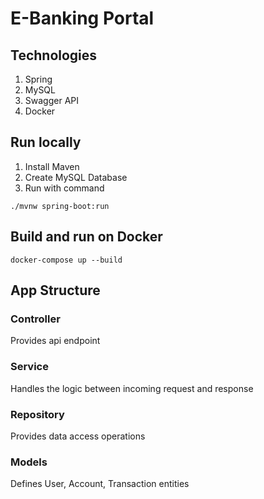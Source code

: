 # E-Banking Portal
## Technologies
1. Spring
2. MySQL
3. Swagger API
4. Docker
## Run locally
1. Install Maven
2. Create MySQL Database
3. Run with command

```
./mvnw spring-boot:run
```

## Build and run on Docker
```
docker-compose up --build
```


## App Structure
### Controller
Provides api endpoint
### Service
Handles the logic between incoming request and response
### Repository
Provides data access operations
### Models
Defines User, Account, Transaction entities
